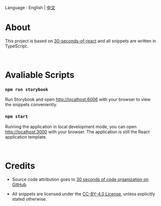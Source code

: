 Language : English | [中文](./README.zh-CN.md)

# About

This project is based on [30-seconds-of-react](https://github.com/30-seconds/30-seconds-of-react) and all snippets are written in TypeScript.

<br />

# Avaliable Scripts

### `npm run storybook`

Run Storybook and open [http://localhost:6006](http://localhost:6006) with your browser to view the snippets conveniently.

### `npm start`

Running the application in local development mode, you can open [http://localhost:3000](http://localhost:3000) with your browser. The application is still the React application template.

<br />

# Credits

- Source code attribution goes to [30 seconds of code organization on GitHub](https://github.com/30-seconds).

- All snippets are licensed under the [CC-BY-4.0 License](https://creativecommons.org/licenses/by/4.0/deed.zh), unless explicitly stated otherwise.
